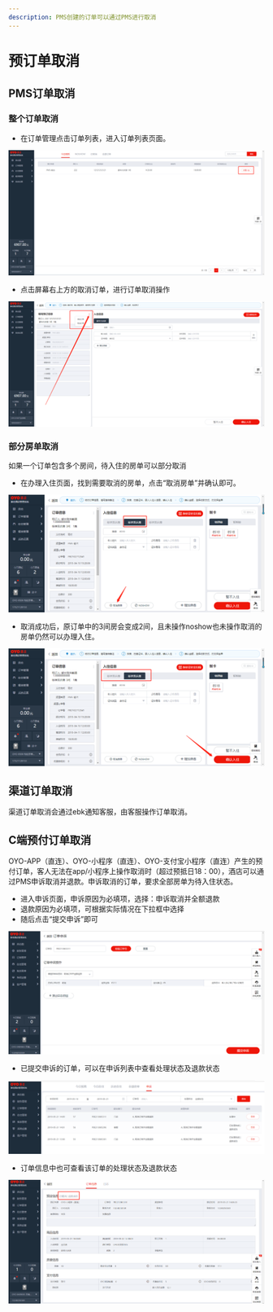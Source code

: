 ```yaml
---
description: PMS创建的订单可以通过PMS进行取消
---
```


# 预订单取消

## PMS订单取消

### 整个订单取消

* 在订单管理点击订单列表，进入订单列表页面。

![&#x70B9;&#x51FB;&#x529E;&#x7406;&#x5165;&#x4F4F;&#xFF0C;&#x8FDB;&#x5165;&#x8BA2;&#x5355;&#x5217;&#x8868;&#x9875;&#x9762;](../../.gitbook/assets/image%20%28638%29.png)

* 点击屏幕右上方的取消订单，进行订单取消操作

![&#x70B9;&#x51FB;&#x8BA2;&#x5355;&#x66F4;&#x591A;&#x63A7;&#x4EF6;&#xFF0C;&#x627E;&#x5230;&#x4FEE;&#x6539;/&#x53D6;&#x6D88;&#x8BA2;&#x5355;&#x6309;&#x94AE;](../../.gitbook/assets/image%20%28580%29.png)

### 部分房单取消

如果一个订单包含多个房间，待入住的房单可以部分取消

* 在办理入住页面，找到需要取消的房单，点击“取消房单”并确认即可。

![](../../.gitbook/assets/image%20%28852%29.png)

* 取消成功后，原订单中的3间房会变成2间，且未操作noshow也未操作取消的房单仍然可以办理入住。

![](../../.gitbook/assets/image%20%28484%29.png)

## 渠道订单取消

渠道订单取消会通过ebk通知客服，由客服操作订单取消。

## C端预付订单取消

OYO-APP（直连）、OYO-小程序（直连）、OYO-支付宝小程序（直连）产生的预付订单，客人无法在app/小程序上操作取消时（超过预抵日18：00），酒店可以通过PMS申诉取消并退款。申诉取消的订单，要求全部房单为待入住状态。

* 进入申诉页面，申诉原因为必填项，选择：申诉取消并全额退款
* 退款原因为必填项，可根据实际情况在下拉框中选择
* 随后点击“提交申诉”即可

![](../../.gitbook/assets/image%20%28525%29.png)

* 已提交申诉的订单，可以在申诉列表中查看处理状态及退款状态

![](../../.gitbook/assets/image%20%28259%29.png)

* 订单信息中也可查看该订单的处理状态及退款状态

![](../../.gitbook/assets/image%20%28740%29.png)



###  

